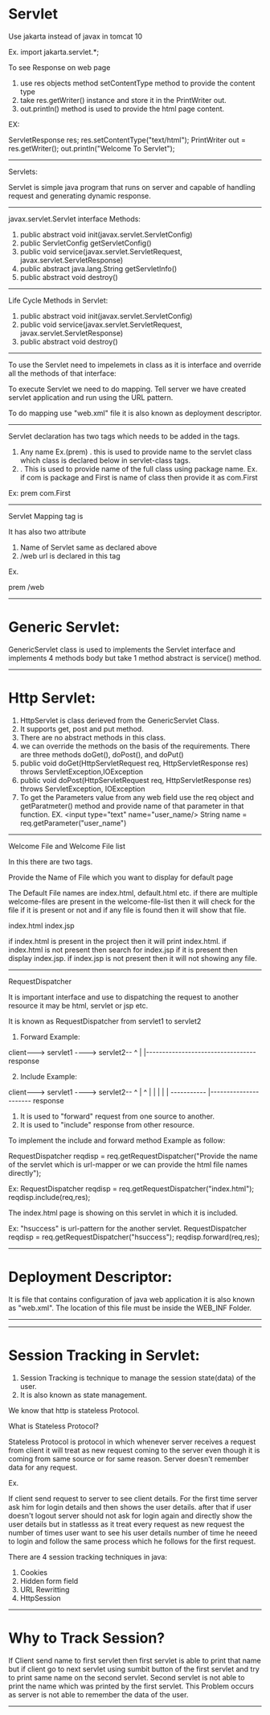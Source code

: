 # Servlet

Use jakarta instead of javax in tomcat 10

Ex. 
import jakarta.servlet.*;

To see Response on web page 

1. use res objects method setContentType method to provide the content type
2. take res.getWriter() instance and store it in the PrintWriter out.
3. out.println() method is used to provide the html page content.

EX:

ServletResponse res;
res.setContentType("text/html");
PrintWriter out = res.getWriter();
out.println("Welcome To Servlet");

------------------------------------------------

Servlets:

Servlet is simple java program that runs on server and capable of handling request and generating dynamic response.

------------------------------------------------

javax.servlet.Servlet interface Methods:

1. public abstract void init(javax.servlet.ServletConfig)
2. public ServletConfig getServletConfig()
3. public void service(javax.servlet.ServletRequest, javax.servlet.ServletResponse)
4. public abstract java.lang.String getServletInfo()
5. public abstract void destroy()

------------------------------------------------

Life Cycle Methods in Servlet:

1. public abstract void init(javax.servlet.ServletConfig)
3. public void service(javax.servlet.ServletRequest, javax.servlet.ServletResponse)
5. public abstract void destroy()

------------------------------------------------

To use the Servlet need to impelemets in class as it is interface and override all the methods of that interface:

To execute Servlet we need to do mapping. Tell server we have created servlet application and run using the URL pattern.

To do mapping use "web.xml" file it is also known as deployment descriptor.

------------------------------------------------
Servlet declaration has two tags which needs to be added in the <servlet></servlet> tags.
1. <servlet-name> Any name Ex.(prem) </servlet-name> . this is used to provide name to the servlet class which class is declared below in servlet-class tags.  
2. <servlet-class></servlet-class> . This is used to provide name of the full class using package name. Ex. if com is package and First is name of class then provide it as <servlet-class>com.First</servlet-class>

Ex:
<servlet>
	<servlet-name>prem</servlet-name>
	<servlet-class>com.First</servlet-class>
</servlet>

------------------------------------------------

Servlet Mapping tag is <servlet-mapping></servlet-mapping>

It has also two attribute
1. <servlet-name>Name of Servlet same as declared above</servlet-name>
2. <url-pattern>/web</url-pattern> url is declared in this tag

Ex.

<servlet-mapping>
	<servlet-name>prem</servlet-name>
	<url-pattern>/web</url-pattern>
</servlet-mapping>

------------------------------------------------

# Generic Servlet:

GenericServlet class is used to implements the Servlet interface and implements 4 methods body but take 1 method abstract is service() method.

------------------------------------------------


# Http Servlet:

1. HttpServlet is class derieved from the GenericServlet Class. 
2. It supports get, post and put method.
3. There are no abstract methods in this class.
4. we can override the methods on the basis of the requirements. There are three methods doGet(), doPost(), and doPut()
5. public void doGet(HttpServletRequest req, HttpServletResponse res) throws ServletException,IOException
6. public void doPost(HttpServletRequest req, HttpServletResponse res) throws ServletException, IOException
7. To get the Parameters value from any web field use the req object and getParatmeter() method and provide name of that parameter in that function.
EX.
<input type="text" name="user_name/>
String name = req.getParameter("user_name")

------------------------------------------------

Welcome File and Welcome File list

In this there are two tags.

<welcome-file-list>
	<welcome-file>Provide the Name of File which you want to display for default page</welcome-file>
</welcome-file-list>

The Default File names are index.html, default.html etc.
if there are multiple welcome-files are present in the welcome-file-list then it will check for the file if it is present or not and if any file is found then it will show that file.

<welcome-file-list>
    <welcome-file>index.html</welcome-file>
    <welcome-file>index.jsp</welcome-file>
</welcome-file-list>

if index.html is present in the project then it will print index.html.
if index.html is not present then search for index.jsp if it is present then display index.jsp.
if index.jsp is not present then it will not showing any file.


------------------------------------------------


RequestDispatcher

It is important interface and use to dispatching the request to another resource it may be html, servlet or jsp etc.

It is known as RequestDispatcher from servlet1 to servlet2

1. Forward Example:

client---> servlet1 ----> servlet2--
 ^                                  |
 |----------------------------------
       response

2. Include Example:

client---> servlet1 ----> servlet2--
  ^         | ^                      |
  |         | |                      |
  ----------- |----------------------
       response

       
1. It is used to "forward" request from one source to another.
2. It is used to "include" response from other resource.


To implement the include and forward method Example as follow:

RequestDispatcher reqdisp = req.getRequestDispatcher("Provide the name of the servlet which is url-mapper or we can provide the html file names directly");

Ex:
RequestDispatcher reqdisp = req.getRequestDispatcher("index.html");
reqdisp.include(req,res);

The index.html page is showing on this servlet in which it is included.

Ex:
"hsuccess" is url-pattern for the another servlet.
RequestDispatcher reqdisp = req.getRequestDispatcher("hsuccess");
reqdisp.forward(req,res);

------------------------------------------------

# Deployment Descriptor:

It is file that contains configuration of java web application it is also known as "web.xml".
The location of this file must be inside the WEB_INF Folder.


------------------------------------------------

------------------------------------------------


# Session Tracking in Servlet:

1. Session Tracking is technique to manage the session state(data) of the user.
2. It is also known as state management.

We know that http is stateless Protocol.

What is Stateless Protocol?

Stateless Protocol is protocol in which whenever server receives a request from client it will treat as new request coming to the server even though it is coming from same source or for same reason. Server doesn't remember data for any request.

Ex.

If client send request to server to see client details. For the first time server ask him for login details and then shows the user details. after that if user doesn't logout server should not ask for login again and directly show the user details but in statlesss as it treat every request as new request the number of times user want to see his user details number of time he neeed to login and follow the same process which he follows for the first request.

There are 4 session tracking techniques in java:

1. Cookies
2. Hidden form field
3. URL Rewritting
4. HttpSession

------------------------------------------------


# Why to Track Session?

If Client send name to first servlet then first servlet is able to print that name but if client go to next servlet using sumbit button of the first servlet and try to print same name on the second servlet. Second servlet is not able to print the name which was printed by the first servlet. This Problem occurs as server is not able to remember the data of the user.


------------------------------------------------
